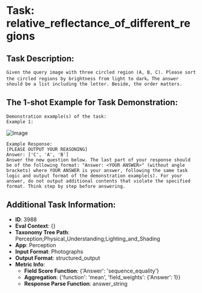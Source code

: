 # Task: relative_reflectance_of_different_regions

## Task Description:

```
Given the query image with three circled region (A, B, C). Please sort the circled regions by brightness from light to dark。The answer should be a list including the letter. Beside, the order matters.
```

## The 1-shot Example for Task Demonstration:

```
Demonstration example(s) of the task:
Example 1:
```

![Image](test_Relative_Reflectance_1_1.png)

```
Example Response:
[PLEASE OUTPUT YOUR REASONING]
Answer: ['C', 'A', 'B']
Answer the new question below. The last part of your response should be of the following format: "Answer: <YOUR ANSWER>" (without angle brackets) where YOUR ANSWER is your answer, following the same task logic and output format of the demonstration example(s). For your answer, do not output additional contents that violate the specified format. Think step by step before answering.
```

## Additional Task Information:

- **ID**: 3988
- **Eval Context**: {}
- **Taxonomy Tree Path**: Perception;Physical_Understanding;Lighting_and_Shading
- **App**: Perception
- **Input Format**: Photographs
- **Output Format**: structured_output
- **Metric Info**:
  - **Field Score Function**: {'Answer': 'sequence_equality'}
  - **Aggregation**: {'function': 'mean', 'field_weights': {'Answer': 1}}
  - **Response Parse Function**: answer_string
